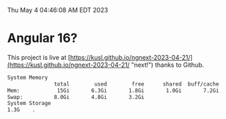 Thu May  4 04:46:08 AM EDT 2023

# Angular 16?


This project is live at [https://kusl.github.io/ngnext-2023-04-21/](https://kusl.github.io/ngnext-2023-04-21/ "next!") thanks to Github.

```bash
System Memory
               total        used        free      shared  buff/cache   available
Mem:            15Gi       6.3Gi       1.8Gi       1.0Gi       7.2Gi       7.6Gi
Swap:          8.0Gi       4.8Gi       3.2Gi
System Storage
1.3G	.
```
```bash
